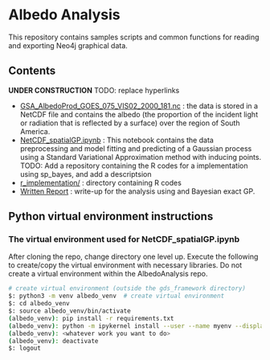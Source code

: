 # Albedo Analysis
This repository contains samples scripts and common functions for reading and exporting Neo4j graphical data.

## Contents
**UNDER CONSTRUCTION**
TODO: replace hyperlinks
- [GSA_AlbedoProd_GOES_075_VIS02_2000_181.nc](https://www.google.com) : the data is stored in a NetCDF file and contains the albedo (the proportion of the incident light or radiation that is reflected by a surface) over the region of South America.
- [NetCDF_spatialGP.ipynb](https://github.com/GerardoDiana/albedo-analysis/blob/main/NetCDF_SpatialGP.ipynb) : This notebook contains the data preprocessing and model fitting and predicting of a Gaussian process using a Standard Variational Approximation method with inducing points.
TODO: Add a repository containing the R codes for a implementation using sp_bayes, and add a descriptsion
- [r_implementation/](https://www.google.com) : directory containing R codes
- [Written Report](https://www.google.com) : write-up for the analysis using and Bayesian exact GP.


## Python virtual environment instructions
### The virtual environment used for NetCDF_spatialGP.ipynb
After cloning the repo, change directory one level up.
Execute the following to create/copy the virtual environment with necessary libraries.
Do not create a virtual environment within the AlbedoAnalysis repo.

```bash
# create virtual environment (outside the gds_framework directory)
$: python3 -m venv albedo_venv  # create virtual environment
$: cd albedo_venv
$: source albedo_venv/bin/activate
(albedo_venv): pip install -r requirements.txt
(albedo_venv): python -m ipykernel install --user --name myenv --display-name "Python (myenv)"
(albedo_venv): <whatever work you want to do>
(albedo_venv): deactivate
$: logout
```

